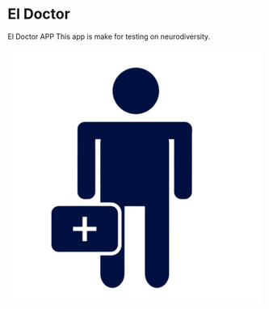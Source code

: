 # El Doctor
El Doctor APP
This app is make for testing on neurodiversity.

![alt text](./assets/icon.png)
